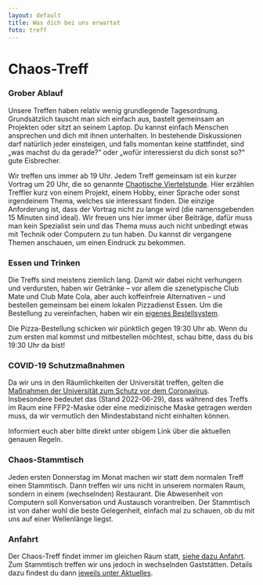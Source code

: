 ```yaml
---
layout: default
title: Was dich bei uns erwartet
foto: treff
---
```


Chaos-Treff
===========

### Grober Ablauf
Unsere Treffen haben relativ wenig grundlegende Tagesordnung. Grundsätzlich
tauscht man sich einfach aus, bastelt gemeinsam an Projekten oder sitzt an
seinem Laptop. Du kannst einfach Menschen ansprechen und dich mit ihnen
unterhalten. In bestehende Diskussionen darf natürlich jeder einsteigen,
und falls momentan keine stattfindet, sind „was machst du da gerade?“ oder
„wofür interessierst du dich sonst so?“ gute Eisbrecher.

Wir treffen uns immer ab 19 Uhr. Jedem Treff gemeinsam ist ein kurzer Vortrag
um 20 Uhr, die so genannte [Chaotische Viertelstunde](chaotische_viertelstunde.html).
Hier erzählen Treffler kurz von einem Projekt, einem Hobby, einer Sprache oder
sonst irgendeinem Thema, welches sie interessant finden. Die einzige Anforderung
ist, dass der Vortrag nicht zu lange wird (die namensgebenden 15 Minuten sind ideal).
Wir freuen uns hier immer über Beiträge, dafür muss man kein Spezialist sein und
das Thema muss auch nicht unbedingt etwas mit Technik oder Computern zu tun
haben. Du kannst dir vergangene Themen anschauen, um einen Eindruck zu
bekommen.


### Essen und Trinken
Die Treffs sind meistens ziemlich lang. Damit wir dabei nicht verhungern und
verdursten, haben wir Getränke – vor allem die szenetypische Club Mate und
Club Mate Cola, aber auch koffeinfreie Alternativen – und bestellen gemeinsam bei
einem lokalen Pizzadienst Essen. Um die Bestellung zu vereinfachen, haben
wir ein [eigenes Bestellsystem](pizza.html).

Die Pizza-Bestellung schicken wir pünktlich gegen 19:30 Uhr ab. Wenn du zum
ersten mal kommst und mitbestellen möchtest, schau bitte, dass du bis 19:30 Uhr
da bist!

### COVID-19 Schutzmaßnahmen

Da wir uns in den Räumlichkeiten der Universität treffen, gelten die
[Maßnahmen der Universität zum Schutz vor dem Coronavirus](https://www.uni-heidelberg.de/de/newsroom/massnahmen-der-universitaet-zum-schutz-vor-dem-coronavirus).
Insbesondere bedeutet das (Stand 2022-06-29), dass während des Treffs im Raum
eine FFP2-Maske oder eine medizinische Maske getragen werden muss, da wir
vermutlich den Mindestabstand nicht einhalten können.

Informiert euch aber bitte direkt unter obigem Link über die aktuellen genauen
Regeln.

### Chaos-Stammtisch
Jeden ersten Donnerstag im Monat machen wir statt dem normalen Treff einen
Stammtisch. Dann treffen wir uns nicht in unserem normalen Raum, sondern in
einem (wechselnden) Restaurant. Die Abwesenheit von Computern soll Konversation
und Austausch vorantreiben. Der Stammtisch ist von daher wohl die beste
Gelegenheit, einfach mal zu schauen, ob du mit uns auf einer Wellenlänge
liegst.

### Anfahrt
Der Chaos-Treff findet immer im gleichen Raum statt,
[siehe dazu Anfahrt](anfahrt.html). Zum Stammtisch treffen wir uns jedoch in
wechselnden Gaststätten. Details dazu findest du dann
[jeweils unter Aktuelles](index.html).
